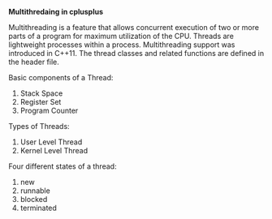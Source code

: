 **Multithredaing in cplusplus**

Multithreading is a feature that allows concurrent execution of two or more parts of a program for maximum utilization of the CPU. Threads are lightweight processes within a process. 
Multithreading support was introduced in C++11. The thread classes and related functions are defined in the <thread> header file.

Basic components of a Thread:
1. Stack Space
2. Register Set
3. Program Counter

Types of Threads:
1. User Level Thread 
2. Kernel Level Thread

Four different states of a thread:
1. new
2. runnable
3. blocked
4. terminated
